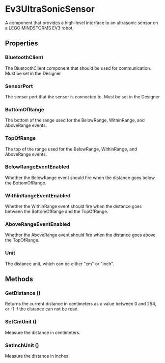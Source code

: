 # Ev3UltraSonicSensor

A component that provides a high-level interface to an ultrasonic sensor on a LEGO MINDSTORMS EV3 robot.

## Properties

### BluetoothClient

The BluetoothClient component that should be used for communication. Must be set in the Designer

### SensorPort

The sensor port that the sensor is connected to. Must be set in the Designer

### BottomOfRange

The bottom of the range used for the BelowRange, WithinRange, and AboveRange events.

### TopOfRange

The top of the range used for the BelowRange, WithinRange, and AboveRange events.

### BelowRangeEventEnabled

Whether the BelowRange event should fire when the distance goes below the BottomOfRange.

### WithinRangeEventEnabled

Whether the WithinRange event should fire when the distance goes between the BottomOfRange and the TopOfRange.

### AboveRangeEventEnabled

Whether the AboveRange event should fire when the distance goes above the TopOfRange.

### Unit

The distance unit, which can be either "cm" or "inch".

## Methods

### GetDistance \(\)

Returns the current distance in centimeters as a value between 0 and 254, or -1 if the distance can not be read.

### SetCmUnit \(\)

Measure the distance in centimeters.

### SetInchUnit \(\)

Measure the distance in inches.


